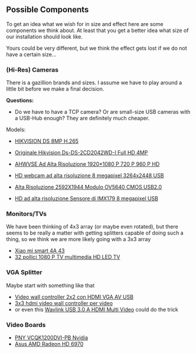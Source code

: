 ## Possible Components

To get an idea what we wish for in size and effect here are some components we think about. At least that you get a better idea what size of our installation should look like.

Yours could be very different, but we think the effect gets lost if we do not have a certain size...



### (Hi-Res) Cameras

There is a gazillion brands and sizes. I assume we have to play around a little bit before we make a final decision.

**Questions:** 

* Do we have to have a TCP camera? Or are small-size USB cameras with a USB-Hub enough? They are definitely much cheaper.

Models:

* [HIKVISION DS 8MP H.265](https://it.aliexpress.com/item/2017-HiK-New-8-MP-Network-Bullet-Camera-DS-2CD2085FWD-I-3D-DNR-Bullet-Camera-with/32794243620.html?spm=a2g0y.search0104.3.9.128f376eywyzTe&ws_ab_test=searchweb0_0,searchweb201602_5_10065_10068_5734615_10547_319_317_10548_10696_10924_453_10084_454_10083_10618_10920_10921_10304_10922_10307_10820_10821_537_10302_536_10059_10884_10887_100031_321_322_10103_5734515,searchweb201603_51,ppcSwitch_0&algo_expid=ece98a60-8a6d-4923-ac36-db84ec630535-1&algo_pvid=ece98a60-8a6d-4923-ac36-db84ec630535)

* [Originale Hikvision Ds-DS-2CD2042WD-I Full HD 4MP](https://it.aliexpress.com/item/Hikvision-english-version-DS-2CD2020WD-I-2-0-Megapixel-2MP-IR-Bullet-Network-Camera-Support-H/32379584777.html?spm=a2g0y.search0104.3.73.128f376eywyzTe&ws_ab_test=searchweb0_0,searchweb201602_5_10065_10068_5734615_10547_319_317_10548_10696_10924_453_10084_454_10083_10618_10920_10921_10304_10922_10307_10820_10821_537_10302_536_10059_10884_10887_100031_321_322_10103_5734515,searchweb201603_51,ppcSwitch_0&algo_expid=ece98a60-8a6d-4923-ac36-db84ec630535-10&algo_pvid=ece98a60-8a6d-4923-ac36-db84ec630535)

* [AHWVSE Ad Alta Risoluzione 1920*1080 P 720 P 960 P HD](https://it.aliexpress.com/item/High-Resolution-1920-1080P-720P-960P-HD-POE-IP-camera-module-board-Pinhole-3-7mm-LENS/32803767739.html?spm=a2g0y.search0104.3.80.128f376eywyzTe&ws_ab_test=searchweb0_0,searchweb201602_5_10065_10068_5734615_10547_319_317_10548_10696_10924_453_10084_454_10083_10618_10920_10921_10304_10922_10307_10820_10821_537_10302_536_10059_10884_10887_100031_321_322_10103_5734515,searchweb201603_51,ppcSwitch_0&algo_expid=ece98a60-8a6d-4923-ac36-db84ec630535-11&algo_pvid=ece98a60-8a6d-4923-ac36-db84ec630535)

* [HD webcam ad alta risoluzione 8 megapixel 3264x2448 USB](https://it.aliexpress.com/item/HD-Video-camera-high-resolution-3264x2448-wide-angle-fisheye-lens-8mp-usb-camera-for-linux-Raspberry/32767425194.html?spm=a2g0y.search0104.3.8.13ef4135sv7jtL&ws_ab_test=searchweb0_0,searchweb201602_5_10065_10068_5734615_10547_319_317_10548_10696_10924_453_10084_454_10083_10618_10920_10921_10304_10922_10307_10820_10821_537_10302_536_10059_10884_10887_100031_321_322_10103_5734515,searchweb201603_51,ppcSwitch_0&algo_expid=7c6a0398-5cd8-46f1-87a1-d4c45510a779-1&algo_pvid=7c6a0398-5cd8-46f1-87a1-d4c45510a779)

* [Alta Risoluzione 2592X1944 Modulo OV5640 CMOS USB2.0](https://it.aliexpress.com/item/Alta-Risoluzione-2592X1944-Modulo-OV5640-CMOS-USB2-0-Mini-Messa-A-Fuoco-Automatica-USB-Della-Macchina/32866856136.html?spm=a2g0y.search0104.3.21.13ef4135sv7jtL&ws_ab_test=searchweb0_0%2Csearchweb201602_5_10065_10068_5734615_10547_319_317_10548_10696_10924_453_10084_454_10083_10618_10920_10921_10304_10922_10307_10820_10821_537_10302_536_10059_10884_10887_100031_321_322_10103_5734515%2Csearchweb201603_51%2CppcSwitch_0&algo_pvid=7c6a0398-5cd8-46f1-87a1-d4c45510a779&algo_expid=7c6a0398-5cd8-46f1-87a1-d4c45510a779-3)

* [HD ad alta risoluzione Sensore di IMX179 8 megapixel USB](https://it.aliexpress.com/item/camera-8mp-high-resolution-3264x2448-wide-angle-180-degree-fisheye-lens-usb-webcam-windows-linux-small/32768094699.html?spm=a2g0y.search0104.3.51.13ef4135sv7jtL&ws_ab_test=searchweb0_0,searchweb201602_5_10065_10068_5734615_10547_319_317_10548_10696_10924_453_10084_454_10083_10618_10920_10921_10304_10922_10307_10820_10821_537_10302_536_10059_10884_10887_100031_321_322_10103_5734515,searchweb201603_51,ppcSwitch_0&algo_expid=7c6a0398-5cd8-46f1-87a1-d4c45510a779-8&algo_pvid=7c6a0398-5cd8-46f1-87a1-d4c45510a779)


### Monitors/TVs

We have been thinking of 4x3 array (or maybe even rotated), but there seems to be really a matter with getting splitters capable of doing such a thing, so we think we are more likely going with a 3x3 array

* [Xiao mi smart 4A 43](https://it.aliexpress.com/item/Xiao-mi-smart-4A-43-pollici-mi-led-full-HD-Android-TV-8-0-4A-108/32924438235.html?spm=a2g0y.search0104.3.16.35505e8cWzm2nt&ws_ab_test=searchweb0_0%2Csearchweb201602_5_10065_10068_5734615_10547_319_317_10548_10696_10924_453_10084_454_10083_10618_10920_10921_10304_10922_10307_10820_10821_537_10302_536_10059_10884_10887_100031_321_322_10103_5734515%2Csearchweb201603_51%2CppcSwitch_0&algo_pvid=42bd4cc6-b48b-493d-92a0-2ee57510fd1a&algo_expid=42bd4cc6-b48b-493d-92a0-2ee57510fd1a-2)
* [32 pollici 1080 P TV multimedia HD LED TV](https://it.aliexpress.com/item/Free-Shipping-CANCA-32-inch-multimedia-HD-LED-LCD-flat-panel-TV-Display-monitor-Full-HD/32805751546.html?spm=a2g0y.search0104.3.145.35505e8cWzm2nt&ws_ab_test=searchweb0_0,searchweb201602_5_10065_10068_5734615_10547_319_317_10548_10696_10924_453_10084_454_10083_10618_10920_10921_10304_10922_10307_10820_10821_537_10302_536_10059_10884_10887_100031_321_322_10103_5734515,searchweb201603_51,ppcSwitch_0&algo_expid=42bd4cc6-b48b-493d-92a0-2ee57510fd1a-21&algo_pvid=42bd4cc6-b48b-493d-92a0-2ee57510fd1a)



### VGA Splitter

Maybe start with something like that

* [Video wall controller 2x2 con HDMI VGA AV USB](https://it.aliexpress.com/item/Video-wall-controller-2x2-con-HDMI-VGA-AV-USB-Video-Processore-1x4-supporta-3x3-4x4-a/32850579435.html?spm=a2g0y.search0104.3.119.61991b172dkZ6V&ws_ab_test=searchweb0_0%2Csearchweb201602_5_10065_10068_5734615_10547_319_317_10548_10696_10924_453_10084_454_10083_10618_10920_10921_10304_10922_10307_10820_10821_537_10302_536_10059_10884_10887_100031_321_322_10103_5734515%2Csearchweb201603_51%2CppcSwitch_0&algo_pvid=440333ef-f148-4040-8924-e3f53092b00b&algo_expid=440333ef-f148-4040-8924-e3f53092b00b-16)
* [3x3 hdmi video wall controller per video](https://it.aliexpress.com/item/3x3-video-multiplexer-processor-hdmi-dvi-vga-input-1920x1080/32825807036.html?spm=a2g0y.10010108.1000013.1.76006d5chdtj2N&pvid=d5116c46-31ed-4296-a38c-664218d554b5&gps-id=pcDetailBottomMoreThisSeller&scm=1007.13339.90158.0&scm-url=1007.13339.90158.0&scm_id=1007.13339.90158.0)
* or even this [Wavlink USB 3.0 A HDMI Multi Video](https://it.aliexpress.com/item/Wavlink-USB-3-0-To-HDMI-Multi-Monitor-Video-Graphic-Adapter-HD-1080p-Output-External-Video/32713316224.html?spm=a2g0y.search0104.3.16.14064f8bVqHGsv&ws_ab_test=searchweb0_0,searchweb201602_5_10065_10068_5734615_10547_319_317_10548_10696_10924_453_10084_454_10083_10618_10920_10921_10304_10922_10307_10820_10821_537_10302_536_10059_10884_10887_100031_321_322_10103_5734515,searchweb201603_51,ppcSwitch_0&algo_expid=0a125d77-69d7-480e-8608-f1c3122136cb-2&algo_pvid=0a125d77-69d7-480e-8608-f1c3122136cb) could do the trick



### Video Boards

* [PNY VCQK1200DVI-PB Nvidia](https://www.amazon.it/PNY-VCQK1200DVI-PB-Grafica-Professionale-PCI-Express/dp/B00V9SZRC8/ref=asc_df_B00V9SZRC8/?tag=googshopit-21&linkCode=df0&hvadid=90701127900&hvpos=1o2&hvnetw=g&hvrand=996252843345430813&hvpone=&hvptwo=&hvqmt=&hvdev=c&hvdvcmdl=&hvlocint=&hvlocphy=20609&hvtargid=pla-119245008006&psc=1)
* [Asus AMD Radeon HD 6970](https://www.amazon.com/Asus-EAH6970-DCII-2DI4S-2GD5/dp/B004MN59KW/ref=sr_1_2?s=electronics&ie=UTF8&qid=1543605252&sr=8-2&keywords=radeon+6970)

